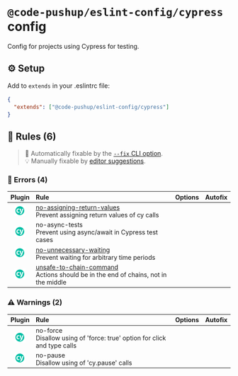 # `@code-pushup/eslint-config/cypress` config

Config for projects using Cypress for testing.

## ⚙️ Setup

Add to `extends` in your .eslintrc file:

```json
{
  "extends": ["@code-pushup/eslint-config/cypress"]
}
```

## 📏 Rules (6)

> 🔧 Automatically fixable by the [`--fix` CLI option](https://eslint.org/docs/user-guide/command-line-interface#--fix).<br>💡 Manually fixable by [editor suggestions](https://eslint.org/docs/developer-guide/working-with-rules#providing-suggestions).

### 🚨 Errors (4)

| Plugin | Rule | Options | Autofix |
| :-: | :-- | :-- | :-: |
| [![cypress](./icons/material/cypress.png)](https://github.com/cypress-io/eslint-plugin-cypress#readme) | [no-assigning-return-values](https://on.cypress.io/best-practices#Assigning-Return-Values)<br>Prevent assigning return values of cy calls |  |  |
| [![cypress](./icons/material/cypress.png)](https://github.com/cypress-io/eslint-plugin-cypress#readme) | no-async-tests<br>Prevent using async/await in Cypress test cases |  |  |
| [![cypress](./icons/material/cypress.png)](https://github.com/cypress-io/eslint-plugin-cypress#readme) | [no-unnecessary-waiting](https://on.cypress.io/best-practices#Unnecessary-Waiting)<br>Prevent waiting for arbitrary time periods |  |  |
| [![cypress](./icons/material/cypress.png)](https://github.com/cypress-io/eslint-plugin-cypress#readme) | [unsafe-to-chain-command](https://docs.cypress.io/guides/core-concepts/retry-ability#Actions-should-be-at-the-end-of-chains-not-the-middle)<br>Actions should be in the end of chains, not in the middle |  |  |

### ⚠️ Warnings (2)

| Plugin | Rule | Options | Autofix |
| :-: | :-- | :-- | :-: |
| [![cypress](./icons/material/cypress.png)](https://github.com/cypress-io/eslint-plugin-cypress#readme) | no-force<br>Disallow using of 'force: true' option for click and type calls |  |  |
| [![cypress](./icons/material/cypress.png)](https://github.com/cypress-io/eslint-plugin-cypress#readme) | no-pause<br>Disallow using of 'cy.pause' calls |  |  |
